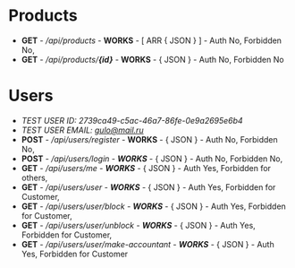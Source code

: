 # Products
- **GET** - */api/products* - **WORKS** - [ ARR { JSON } ] - Auth No, Forbidden No,
- **GET** - */api/products/**{id}*** - **WORKS** - { JSON } - Auth No, Forbidden No

# Users 
- *TEST USER ID: 2739ca49-c5ac-46a7-86fe-0e9a2695e6b4*
- *TEST USER EMAIL: gulo@mail.ru* 
- **POST** - */api/users/register* - **WORKS** - { JSON } - Auth No, Forbidden No,
- **POST** - */api/users/login - **WORKS*** - { JSON } - Auth No, Forbidden No,
- **GET** - */api/users/me - **WORKS*** - { JSON } - Auth Yes, Forbidden for others,
- **GET** - */api/users/user - **WORKS*** - { JSON } - Auth Yes, Forbidden for Customer, 
- **GET** - */api/users/user/block - **WORKS*** - { JSON } - Auth Yes, Forbidden for Customer, 
- **GET** - */api/users/user/unblock - **WORKS*** - { JSON } - Auth Yes, Forbidden for Customer, 
- **GET** - */api/users/user/make-accountant - **WORKS*** - { JSON } - Auth Yes, Forbidden for Customer 